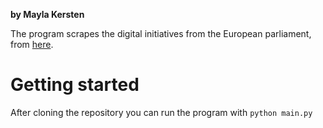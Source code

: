 **by Mayla Kersten**

The program scrapes the digital initiatives from the European parliament, from [here](https://www.europarl.europa.eu/legislative-train/theme-a-europe-fit-for-the-digital-age/).

# Getting started
After cloning the repository you can run the program with `python main.py`
